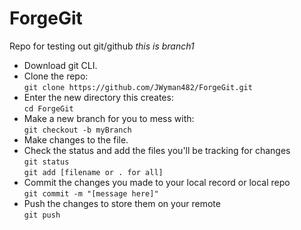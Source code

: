 # ForgeGit
Repo for testing out git/github
*this is branch1*  

- Download git CLI.
- Clone the repo:  
```git clone https://github.com/JWyman482/ForgeGit.git```  
- Enter the new directory this creates:  
```cd ForgeGit```
- Make a new branch for you to mess with:  
```git checkout -b myBranch```
- Make changes to the file.  
- Check the status and add the files you'll be tracking for changes  
```git status```  
```git add [filename or . for all]```  
- Commit the changes you made to your local record or local repo  
```git commit -m "[message here]"```  
- Push the changes to store them on your remote  
```git push```


